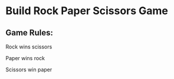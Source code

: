 # Build Rock Paper Scissors Game

## Game Rules:

Rock wins scissors

Paper wins rock

Scissors win paper